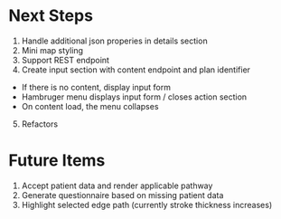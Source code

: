 # Next Steps

1. Handle additional json properies in details section
2. Mini map styling
3. Support REST endpoint
4. Create input section with content endpoint and plan identifier
  - If there is no content, display input form
  - Hambruger menu displays input form / closes action section
  - On content load, the menu collapses
5. Refactors

# Future Items

1. Accept patient data and render applicable pathway
2. Generate questionnaire based on missing patient data
3. Highlight selected edge path (currently stroke thickness increases)
